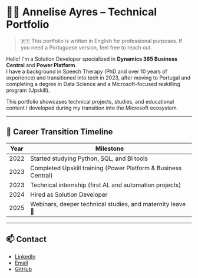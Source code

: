 # 👩‍💻 Annelise Ayres – Technical Portfolio

> 🇵🇹 This portfolio is written in English for professional purposes. If you need a Portuguese version, feel free to reach out.

Hello! I'm a Solution Developer specialized in **Dynamics 365 Business Central** and **Power Platform**.  
I have a background in Speech Therapy (PhD and over 10 years of experience) and transitioned into tech in 2023, after moving to Portugal and completing a degree in Data Science and a Microsoft-focused reskilling program (Upskill).

This portfolio showcases technical projects, studies, and educational content I developed during my transition into the Microsoft ecosystem.

---

## 🚀 Career Transition Timeline

| Year | Milestone |
|------|-----------|
| 2022 | Started studying Python, SQL, and BI tools |
| 2023 | Completed Upskill training (Power Platform & Business Central) |
| 2023 | Technical internship (first AL and automation projects) |
| 2024 | Hired as Solution Developer |
| 2025 | Webinars, deeper technical studies, and maternity leave 💛 |

---

## 📫 Contact

- [LinkedIn](https://www.linkedin.com/in/annelise-ayres-a763aa63)
- [Email](mailto:anneliseayres@gmail.com)
- [GitHub](https://github.com/anneliseayres)
